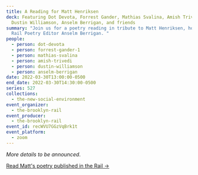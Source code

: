 ```yaml
---
title: A Reading for Matt Henriksen
deck: Featuring Dot Devota, Forrest Gander, Mathias Svalina, Amish Trivedi,
  Dustin Williamson, Anselm Berrigan, and friends
summary: "Join us for a poetry reading in tribute to Matt Henriksen, hosted by
  Rail Poetry Editor Anselm Berrigan. "
people:
  - person: dot-devota
  - person: forrest-gander-1
  - person: mathias-svalina
  - person: amish-trivedi
  - person: dustin-williamson
  - person: anselm-berrigan
date: 2022-03-30T13:00:00-0500
end_date: 2022-03-30T14:30:00-0500
series: 527
collections:
  - the-new-social-environment
event_organizer:
  - the-brooklyn-rail
event_producer:
  - the-brooklyn-rail
event_id: recWVU7GGzVqBrk1t
event_platform:
  - zoom
---
```

*More details to be announced*. 

[Read Matt's poetry published in the Rail →](https://brooklynrail.org/contributor/matthew-henriksen)